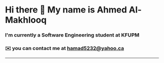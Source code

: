 # Hi there 👋 My name is Ahmed Al-Makhlooq
### I'm currently a Software Engineering student at KFUPM
### ✉️ you can contact me at hamad5232@yahoo.ca
---

<!--
**Ahmed-T-A/Ahmed-T-A** is a ✨ _special_ ✨ repository because its `README.md` (this file) appears on your GitHub profile.

Here are some ideas to get you started:

- 🔭 I’m currently working on ...
- 🌱 I’m currently learning ...
- 👯 I’m looking to collaborate on ...
- 🤔 I’m looking for help with ...
- 💬 Ask me about ...
- 📫 How to reach me: ...
- 😄 Pronouns: ...
- ⚡ Fun fact: ...
-->
